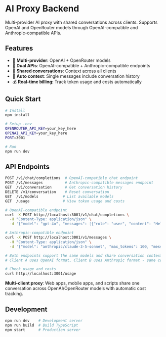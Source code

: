 # AI Proxy Backend

Multi-provider AI proxy with shared conversations across clients. Supports OpenAI and OpenRouter models through OpenAI-compatible and Anthropic-compatible APIs.

## Features

- 🤖 **Multi-provider**: OpenAI + OpenRouter models
- 🔄 **Dual APIs**: OpenAI-compatible + Anthropic-compatible endpoints
- 💬 **Shared conversations**: Context across all clients  
- 🧠 **Auto context**: Single messages include conversation history
- 💰 **Real-time billing**: Track token usage and costs automatically

## Quick Start

```bash
# Install
npm install

# Setup .env
OPENROUTER_API_KEY=your_key_here
OPENAI_API_KEY=your_key_here
PORT=3001

# Run
npm run dev
```

## API Endpoints

```bash
POST /v1/chat/completions  # OpenAI-compatible chat endpoint
POST /v1/messages          # Anthropic-compatible messages endpoint
GET  /v1/conversation      # Get conversation history  
DELETE /v1/conversation    # Reset conversation
GET  /v1/models           # List available models
GET  /usage               # View token usage and costs
```

```bash
# OpenAI-compatible endpoint
curl -X POST http://localhost:3001/v1/chat/completions \
  -H "Content-Type: application/json" \
  -d '{"model": "gpt-4o", "messages": [{"role": "user", "content": "Hello"}]}'

# Anthropic-compatible endpoint
curl -X POST http://localhost:3001/v1/messages \
  -H "Content-Type: application/json" \
  -d '{"model": "anthropic/claude-3-5-sonnet", "max_tokens": 100, "messages": [{"role": "user", "content": "Hello"}]}'

# Both endpoints support the same models and share conversation context
# Client A uses OpenAI format, Client B uses Anthropic format - same conversation!

# Check usage and costs
curl http://localhost:3001/usage
```

**Multi-client proxy**: Web apps, mobile apps, and scripts share one conversation across OpenAI/OpenRouter models with automatic cost tracking.

## Development

```bash
npm run dev    # Development server
npm run build  # Build TypeScript
npm start      # Production server
```